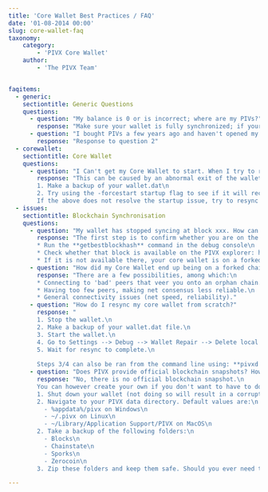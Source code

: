 ```yaml
---
title: 'Core Wallet Best Practices / FAQ'
date: '01-08-2014 00:00'
slug: core-wallet-faq
taxonomy:
    category:
        - 'PIVX Core Wallet'
    author:
        - 'The PIVX Team'


faqitems:
  - generic:
    sectiontitle: Generic Questions
    questions:
      - question: "My balance is 0 or is incorrect; where are my PIVs?"
        response: "Make sure your wallet is fully synchronized; if your wallet is partially synchronized it will only show a partial balance."
      - question: "I bought PIVs a few years ago and haven't opened my wallet for ages. I had zPIVs and they don't appear in my wallet anymore. How do I recover them?"
        response: "Response to question 2"
  - corewallet:
    sectiontitle: Core Wallet
    questions:
      - question: "I Can't get my Core Wallet to start. When I try to run it nothing happens, an error is displayed, the window disappears, the loading window never completes, or another startup issue is encountered."
        response: "This can be caused by an abnormal exit of the wallet, resulting in corruption of your local blockchain cache.\n
        1. Make a backup of your wallet.dat\n
        2. Try using the -forcestart startup flag to see if it will recover from a failed start (If using Windows GUI, you will need to make a shortcut to the pivx-qt.exe file with the -forcestart flag; From the command line on all operating systems you can call the pivxd daemon with the switch -forcestart)\n
        If the above does not resolve the startup issue, try to resync the blockchain."
  - issues:
    sectiontitle: Blockchain Synchronisation
    questions:
      - question: "My wallet has stopped syncing at block xxx. How can I fix it?"
        response: "The first step is to confirm whether you are on the right chain. To do so, follow the following steps:\n
        * Run the **getbestblockhash** command in the debug console\n
        * Check whether that block is available on the PIVX explorer: https://explorer.pivx.link/\n
        * If it is not available there, your core wallet is on a forked chain, and needs to be resynced from scratch (see below for steps)"
      - question: "How did my Core Wallet end up being on a forked chain?"
        response: "There are a few possibilities, among which:\n
        * Connecting to 'bad' peers that veer you onto an orphan chain.\n
        * Having too few peers, making net consensus less reliable.\n
        * General connectivity issues (net speed, reliability)."
      - question: "How do I resync my core wallet from scratch?"
        response: "
        1. Stop the wallet.\n
        2. Make a backup of your wallet.dat file.\n
        3. Start the wallet.\n
        4. Go to Settings --> Debug --> Wallet Repair --> Delete local blockchain.\n
        5. Wait for resync to complete.\n
        
        Steps 3/4 can also be ran from the command line using: **pivxd -daemon -resync**"
      - question: "Does PIVX provide official blockchain snapshots? How do I create my own blockchain snapshot?"
        response: "No, there is no official blockchain snapshot.\n
        You can however create your own if you don't want to have to download the full blockchain in case you need to reinstall the core wallet. Here are the steps:\n
        1. Shut down your wallet (not doing so will result in a corrupted snapshot)\n
        2. Navigate to your PIVX data directory. Default values are:\n
          - %appdata%/pivx on Windows\n
          - ~/.pivx on Linux\n
          - ~/Library/Application Support/PIVX on MacOS\n
        2. Take a backup of the following folders:\n
          - Blocks\n
          - Chainstate\n
          - Sporks\n
          - Zerocoin\n
        3. Zip these folders and keep them safe. Should you ever need to restore your blockchain simply copying over these folders to the same data directory mentioned above will allow your PIVX wallet to resume from where this snapshot was taken in terms of block height synced."

---
```




